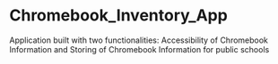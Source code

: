 # Chromebook_Inventory_App
Application built with two functionalities: Accessibility of Chromebook Information and Storing of Chromebook Information for public schools
